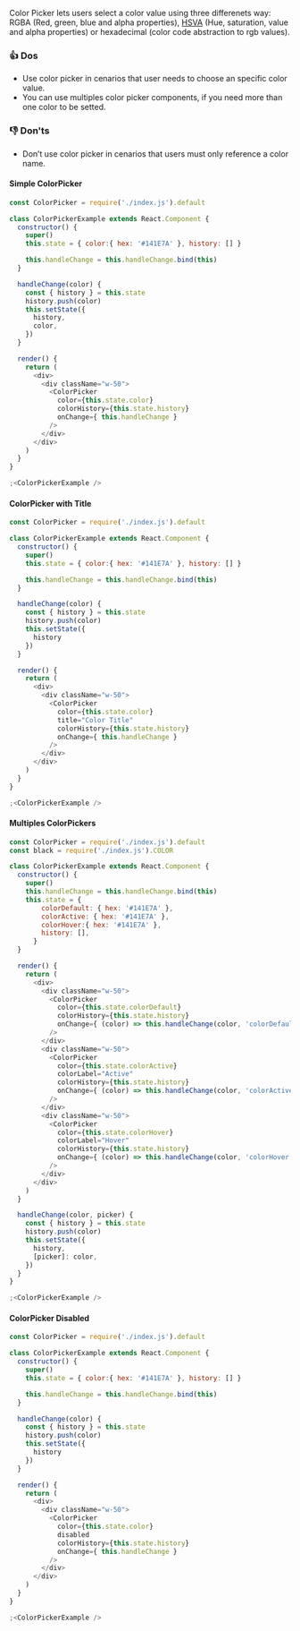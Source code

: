 Color Picker lets users select a color value using three differenets way: RGBA (Red, green, blue and alpha properties), [HSVA](https://en.wikipedia.org/wiki/HSL_and_HSV) (Hue, saturation, value and alpha properties) or hexadecimal (color code abstraction to rgb values).

### 👍 Dos
- Use color picker in cenarios that user needs to choose an specific color value.
- You can use multiples color picker components, if you need more than one color to be setted.

### 👎 Don'ts
- Don’t use color picker in cenarios that users must only reference a color name.

#### Simple ColorPicker

```js
const ColorPicker = require('./index.js').default

class ColorPickerExample extends React.Component {
  constructor() {
    super()
    this.state = { color:{ hex: '#141E7A' }, history: [] }

    this.handleChange = this.handleChange.bind(this)
  }

  handleChange(color) {
    const { history } = this.state
    history.push(color)
    this.setState({
      history,
      color,
    })
  }

  render() {
    return (
      <div>
        <div className="w-50">
          <ColorPicker
            color={this.state.color}
            colorHistory={this.state.history}
            onChange={ this.handleChange }
          />
        </div>
      </div>
    )
  }
}

;<ColorPickerExample />
```

#### ColorPicker with Title

```js
const ColorPicker = require('./index.js').default

class ColorPickerExample extends React.Component {
  constructor() {
    super()
    this.state = { color:{ hex: '#141E7A' }, history: [] }

    this.handleChange = this.handleChange.bind(this)
  }

  handleChange(color) {
    const { history } = this.state
    history.push(color)
    this.setState({
      history
    })
  }

  render() {
    return (
      <div>
        <div className="w-50">
          <ColorPicker
            color={this.state.color}
            title="Color Title"
            colorHistory={this.state.history}
            onChange={ this.handleChange }
          />
        </div>
      </div>
    )
  }
}

;<ColorPickerExample />
```
#### Multiples ColorPickers

```js
const ColorPicker = require('./index.js').default
const black = require('./index.js').COLOR

class ColorPickerExample extends React.Component {
  constructor() {
    super()
    this.handleChange = this.handleChange.bind(this)
    this.state = {
        colorDefault: { hex: '#141E7A' },
        colorActive: { hex: '#141E7A' },
        colorHover:{ hex: '#141E7A' },
        history: [],
      }
  }

  render() {
    return (
      <div>
        <div className="w-50">
          <ColorPicker
            color={this.state.colorDefault}
            colorHistory={this.state.history}
            onChange={ (color) => this.handleChange(color, 'colorDefault') }
          />
        </div>
        <div className="w-50">
          <ColorPicker
            color={this.state.colorActive}
            colorLabel="Active"
            colorHistory={this.state.history}
            onChange={ (color) => this.handleChange(color, 'colorActive') }
          />
        </div>
        <div className="w-50">
          <ColorPicker
            color={this.state.colorHover}
            colorLabel="Hover"
            colorHistory={this.state.history}
            onChange={ (color) => this.handleChange(color, 'colorHover') }
          />
        </div>
      </div>
    )
  }

  handleChange(color, picker) {
    const { history } = this.state
    history.push(color)
    this.setState({
      history,
      [picker]: color,
    })
  }
}

;<ColorPickerExample />
```

#### ColorPicker Disabled

```js
const ColorPicker = require('./index.js').default

class ColorPickerExample extends React.Component {
  constructor() {
    super()
    this.state = { color:{ hex: '#141E7A' }, history: [] }

    this.handleChange = this.handleChange.bind(this)
  }

  handleChange(color) {
    const { history } = this.state
    history.push(color)
    this.setState({
      history
    })
  }

  render() {
    return (
      <div>
        <div className="w-50">
          <ColorPicker
            color={this.state.color}
            disabled
            colorHistory={this.state.history}
            onChange={ this.handleChange }
          />
        </div>
      </div>
    )
  }
}

;<ColorPickerExample />
```
